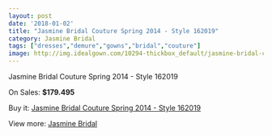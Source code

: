 ```yaml
---
layout: post
date: '2018-01-02'
title: "Jasmine Bridal Couture Spring 2014 - Style 162019"
category: Jasmine Bridal
tags: ["dresses","demure","gowns","bridal","couture"]
image: http://img.idealgown.com/10294-thickbox_default/jasmine-bridal-couture-spring-2014-style-162019.jpg
---
```

Jasmine Bridal Couture Spring 2014 - Style 162019

On Sales: **$179.495**
<a href="https://www.idealgown.com/en/jasmine-bridal/4233-jasmine-bridal-couture-spring-2014-style-162019.html"><amp-img layout="responsive" width="600" height="600" src="//img.idealgown.com/10294-thickbox_default/jasmine-bridal-couture-spring-2014-style-162019.jpg" alt="Jasmine Bridal Couture Spring 2014 - Style 162019 0" /></a>
<a href="https://www.idealgown.com/en/jasmine-bridal/4233-jasmine-bridal-couture-spring-2014-style-162019.html"><amp-img layout="responsive" width="600" height="600" src="//img.idealgown.com/10296-thickbox_default/jasmine-bridal-couture-spring-2014-style-162019.jpg" alt="Jasmine Bridal Couture Spring 2014 - Style 162019 1" /></a>
<a href="https://www.idealgown.com/en/jasmine-bridal/4233-jasmine-bridal-couture-spring-2014-style-162019.html"><amp-img layout="responsive" width="600" height="600" src="//img.idealgown.com/10295-thickbox_default/jasmine-bridal-couture-spring-2014-style-162019.jpg" alt="Jasmine Bridal Couture Spring 2014 - Style 162019 2" /></a>

Buy it: [Jasmine Bridal Couture Spring 2014 - Style 162019](https://www.idealgown.com/en/jasmine-bridal/4233-jasmine-bridal-couture-spring-2014-style-162019.html "Jasmine Bridal Couture Spring 2014 - Style 162019")

View more: [Jasmine Bridal](https://www.idealgown.com/en/50-jasmine-bridal "Jasmine Bridal")